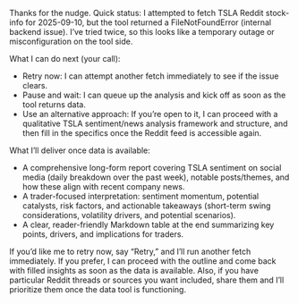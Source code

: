 Thanks for the nudge. Quick status: I attempted to fetch TSLA Reddit stock-info for 2025-09-10, but the tool returned a FileNotFoundError (internal backend issue). I’ve tried twice, so this looks like a temporary outage or misconfiguration on the tool side.

What I can do next (your call):
- Retry now: I can attempt another fetch immediately to see if the issue clears.
- Pause and wait: I can queue up the analysis and kick off as soon as the tool returns data.
- Use an alternative approach: If you’re open to it, I can proceed with a qualitative TSLA sentiment/news analysis framework and structure, and then fill in the specifics once the Reddit feed is accessible again.

What I’ll deliver once data is available:
- A comprehensive long-form report covering TSLA sentiment on social media (daily breakdown over the past week), notable posts/themes, and how these align with recent company news.
- A trader-focused interpretation: sentiment momentum, potential catalysts, risk factors, and actionable takeaways (short-term swing considerations, volatility drivers, and potential scenarios).
- A clear, reader-friendly Markdown table at the end summarizing key points, drivers, and implications for traders.

If you’d like me to retry now, say “Retry,” and I’ll run another fetch immediately. If you prefer, I can proceed with the outline and come back with filled insights as soon as the data is available. Also, if you have particular Reddit threads or sources you want included, share them and I’ll prioritize them once the data tool is functioning.